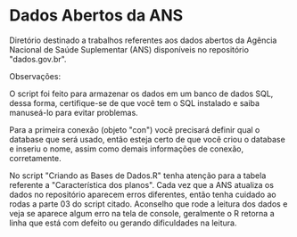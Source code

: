 # Dados Abertos da ANS
Diretório destinado a trabalhos referentes aos dados abertos da Agência Nacional de Saúde Suplementar (ANS) disponíveis no repositório "dados.gov.br".

Observações:

O script foi feito para armazenar os dados em um banco de dados SQL, dessa forma, certifique-se de que você tem o SQL instalado e saiba manuseá-lo para evitar problemas.

Para a primeira conexão (objeto "con") você precisará definir qual o database que será usado, então esteja certo de que você criou o database e inseriu o nome, assim como demais informações de conexão, corretamente.

No script "Criando as Bases de Dados.R" tenha atenção para a tabela referente a "Característica dos planos". Cada vez que a ANS atualiza os dados no repositório aparecem erros diferentes, então tenha cuidado ao rodas a parte 03 do script citado. Aconselho que rode a leitura dos dados e veja se aparece algum erro na tela de console, geralmente o R retorna a linha que está com defeito ou gerando dificuldades na leitura.

